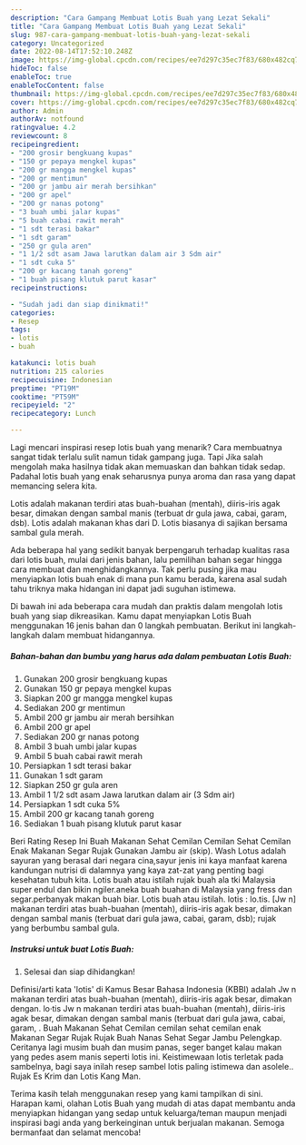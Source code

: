 ```yaml
---
description: "Cara Gampang Membuat Lotis Buah yang Lezat Sekali"
title: "Cara Gampang Membuat Lotis Buah yang Lezat Sekali"
slug: 987-cara-gampang-membuat-lotis-buah-yang-lezat-sekali
category: Uncategorized
date: 2022-08-14T17:52:10.248Z
image: https://img-global.cpcdn.com/recipes/ee7d297c35ec7f83/680x482cq70/lotis-buah-foto-resep-utama.jpg
hideToc: false
enableToc: true
enableTocContent: false
thumbnail: https://img-global.cpcdn.com/recipes/ee7d297c35ec7f83/680x482cq70/lotis-buah-foto-resep-utama.jpg
cover: https://img-global.cpcdn.com/recipes/ee7d297c35ec7f83/680x482cq70/lotis-buah-foto-resep-utama.jpg
author: Admin
authorAv: notfound
ratingvalue: 4.2
reviewcount: 8
recipeingredient:
- "200 grosir bengkuang kupas"
- "150 gr pepaya mengkel kupas"
- "200 gr mangga mengkel kupas"
- "200 gr mentimun"
- "200 gr jambu air merah bersihkan"
- "200 gr apel"
- "200 gr nanas potong"
- "3 buah umbi jalar kupas"
- "5 buah cabai rawit merah"
- "1 sdt terasi bakar"
- "1 sdt garam"
- "250 gr gula aren"
- "1 1/2 sdt asam Jawa larutkan dalam air 3 Sdm air"
- "1 sdt cuka 5"
- "200 gr kacang tanah goreng"
- "1 buah pisang klutuk parut kasar"
recipeinstructions:

- "Sudah jadi dan siap dinikmati!"
categories:
- Resep
tags:
- lotis
- buah

katakunci: lotis buah 
nutrition: 215 calories
recipecuisine: Indonesian
preptime: "PT19M"
cooktime: "PT59M"
recipeyield: "2"
recipecategory: Lunch

---
```



Lagi mencari inspirasi resep lotis buah yang menarik? Cara membuatnya sangat tidak terlalu sulit namun tidak gampang juga. Tapi Jika salah mengolah maka hasilnya tidak akan memuaskan dan bahkan tidak sedap. Padahal lotis buah yang enak seharusnya punya aroma dan rasa yang dapat memancing selera kita.


Lotis adalah makanan terdiri atas buah-buahan (mentah), diiris-iris agak besar, dimakan dengan sambal manis (terbuat dr gula jawa, cabai, garam, dsb). Lotis adalah makanan khas dari D. Lotis biasanya di sajikan bersama sambal gula merah.

Ada beberapa hal yang sedikit banyak berpengaruh terhadap kualitas rasa dari lotis buah, mulai dari jenis bahan, lalu pemilihan bahan segar hingga cara membuat dan menghidangkannya. Tak perlu pusing jika mau menyiapkan lotis buah enak di mana pun kamu berada, karena asal sudah tahu triknya maka hidangan ini dapat jadi suguhan istimewa.


Di bawah ini ada beberapa cara mudah dan praktis dalam mengolah lotis buah yang siap dikreasikan. Kamu dapat menyiapkan Lotis Buah menggunakan 16 jenis bahan dan 0 langkah pembuatan. Berikut ini langkah-langkah dalam membuat hidangannya.

<!--inarticleads1-->

##### Bahan-bahan dan bumbu yang harus ada dalam pembuatan Lotis Buah:

1. Gunakan 200 grosir bengkuang kupas
1. Gunakan 150 gr pepaya mengkel kupas
1. Siapkan 200 gr mangga mengkel kupas
1. Sediakan 200 gr mentimun
1. Ambil 200 gr jambu air merah bersihkan
1. Ambil 200 gr apel
1. Sediakan 200 gr nanas potong
1. Ambil 3 buah umbi jalar kupas
1. Ambil 5 buah cabai rawit merah
1. Persiapkan 1 sdt terasi bakar
1. Gunakan 1 sdt garam
1. Siapkan 250 gr gula aren
1. Ambil 1 1/2 sdt asam Jawa larutkan dalam air (3 Sdm air)
1. Persiapkan 1 sdt cuka 5%
1. Ambil 200 gr kacang tanah goreng
1. Sediakan 1 buah pisang klutuk parut kasar


Beri Rating Resep Ini Buah Makanan Sehat Cemilan Cemilan Sehat Cemilan Enak Makanan Segar Rujak Gunakan Jambu air (skip). Wash Lotus adalah sayuran yang berasal dari negara cina,sayur jenis ini kaya manfaat karena kandungan nutrisi di dalamnya yang kaya zat-zat yang penting bagi kesehatan tubuh kita. Lotis buah atau istilah rujak buah ala tki Malaysia super endul dan bikin ngiler.aneka buah buahan di Malaysia yang fress dan segar.perbanyak makan buah biar. Lotis buah atau istilah. lotis : lo.tis. [Jw n] makanan terdiri atas buah-buahan (mentah), diiris-iris agak besar, dimakan dengan sambal manis (terbuat dari gula jawa, cabai, garam, dsb); rujak yang berbumbu sambal gula. 

<!--inarticleads2-->

##### Instruksi untuk buat Lotis Buah:


1. Selesai dan siap dihidangkan!

Definisi/arti kata &#39;lotis&#39; di Kamus Besar Bahasa Indonesia (KBBI) adalah Jw n makanan terdiri atas buah-buahan (mentah), diiris-iris agak besar, dimakan dengan. lo·tis Jw n makanan terdiri atas buah-buahan (mentah), diiris-iris agak besar, dimakan dengan sambal manis (terbuat dari gula jawa, cabai, garam, . Buah Makanan Sehat Cemilan cemilan sehat cemilan enak Makanan Segar Rujak Rujak Buah Nanas Sehat Segar Jambu Pelengkap. Ceritanya lagi musim buah dan musim panas, seger banget kalau makan yang pedes asem manis seperti lotis ini. Keistimewaan lotis terletak pada sambelnya, bagi saya inilah resep sambel lotis paling istimewa dan asolele.. Rujak Es Krim dan Lotis Kang Man. 

Terima kasih telah menggunakan resep yang kami tampilkan di sini. Harapan kami, olahan Lotis Buah yang mudah di atas dapat membantu anda menyiapkan hidangan yang sedap untuk keluarga/teman maupun menjadi inspirasi bagi anda yang berkeinginan untuk berjualan makanan. Semoga bermanfaat dan selamat mencoba!
